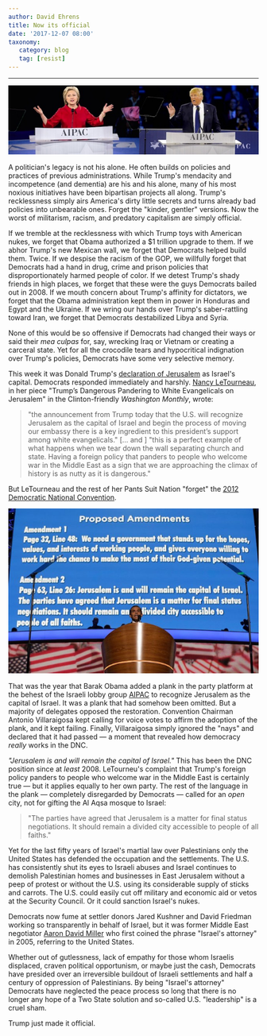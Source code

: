 ```yaml
---
author: David Ehrens
title: Now its official
date: '2017-12-07 08:00'
taxonomy:
   category: blog
   tag: [resist]
---
```

---

![](both.jpg)

A politician's legacy is not his alone. He often builds on policies and practices of previous administrations. While Trump's mendacity and incompetence (and dementia) are his and his alone, many of his most noxious initiatives have been bipartisan projects all along. Trump's recklessness simply airs America's dirty little secrets and turns already bad policies into unbearable ones. Forget the "kinder, gentler" versions. Now the worst of militarism, racism, and predatory capitalism are simply official.

If we tremble at the recklessness with which Trump toys with American nukes, we forget that Obama authorized a $1 trillion upgrade to them. If we abhor Trump's new Mexican wall, we forget that Democrats helped build them. Twice. If we despise the racism of the GOP, we willfully forget that Democrats had a hand in drug, crime and prison policies that disproportionately harmed people of color. If we detest Trump's shady friends in high places, we forget that these were the guys Democrats bailed out in 2008. If we mouth concern about Trump's affinity for dictators, we forget that the Obama administration kept them in power in Honduras and Egypt and the Ukraine. If we wring our hands over Trump's saber-rattling toward Iran, we forget that Democrats destabilized Libya and Syria.

None of this would be so offensive if Democrats had changed their ways or said their *mea culpas* for, say, wrecking Iraq or Vietnam or creating a carceral state. Yet for all the crocodile tears and hypocritical indignation over Trump's policies, Democrats have some very selective memory.

This week it was Donald Trump's [declaration of Jerusalem](http://thehill.com/homenews/administration/363571-trump-recognizes-jerusalem-as-israels-capital) as Israel's capital. Democrats responded immediately and harshly. [Nancy LeTourneau](https://washingtonmonthly.com/2017/12/06/trumps-dangerous-pandering-to-white-evangelicals-on-jerusalem/), in her piece "Trump’s Dangerous Pandering to White Evangelicals on Jerusalem" in the Clinton-friendly *Washington Monthly*, wrote:

> "the announcement from Trump today that the U.S. will recognize Jerusalem as the capital of Israel and begin the process of moving our embassy there is a key ingredient to this president’s support among white evangelicals." [… and ] "this is a perfect example of what happens when we tear down the wall separating church and state. Having a foreign policy that panders to people who welcome war in the Middle East as a sign that we are approaching the climax of history is as nutty as it is dangerous."

But LeTourneau and the rest of her Pants Suit Nation "forget" the [2012 Democratic National Convention](http://www.nytimes.com/2012/09/06/us/politics/pushed-by-obama-democrats-alter-platform-over-jerusalem.html).

![](platform.jpg)

That was the year that Barak Obama added a plank in the party platform at the behest of the Israeli lobby group [AIPAC](https://www.huffingtonpost.com/2012/09/04/dnc-israel-aipac_n_1855842.html) to recognize Jerusalem as the capital of Israel. It was a plank that had somehow been omitted. But a majority of delegates opposed the restoration. Convention Chairman Antonio Villaraigosa kept calling for voice votes to affirm the adoption of the plank, and it kept failing. Finally, Villaraigosa simply ignored the "nays" and declared that it had passed — a moment that revealed how democracy *really* works in the DNC.

*"Jerusalem is and will remain the capital of Israel."* This has been the DNC position since at *least* 2008. LeTourneu's complaint that Trump's foreign policy panders to people who welcome war in the Middle East is certainly true — but it applies equally to her own party. The rest of the language in the plank — completely disregarded by Democrats — called for an *open* city, not for gifting the Al Aqsa mosque to Israel:

> "The parties have agreed that Jerusalem is a matter for final status negotiations. It should remain a divided city accessible to people of all faiths."

Yet for the last fifty years of Israel's martial law over Palestinians only the United States has defended the occupation and the settlements. The U.S. has consistently shut its eyes to Israeli abuses and Israel continues to demolish Palestinian homes and businesses in East Jerusalem without a peep of protest or without the U.S. using its considerable supply of sticks and carrots. The U.S. could easily cut off military and economic aid or vetos at the Security Council. Or it could sanction Israel's nukes.

Democrats now fume at settler donors Jared Kushner and David Friedman working so transparently in behalf of Israel, but it was former Middle East negotiator [Aaron David Miller](http://www.washingtonpost.com/wp-dyn/content/article/2005/05/22/AR2005052200883.html) who first coined the phrase "Israel's attorney" in 2005, referring to the United States.

Whether out of gutlessness, lack of empathy for those whom Israelis displaced, craven political opportunism, or maybe just the cash, Democrats have presided over an irreversible buildout of Israeli settlements and half a century of oppression of Palestinians. By being "Israel's attorney" Democrats have neglected the peace process so long that there is no longer any hope of a Two State solution and so-called U.S. "leadership" is a cruel sham.

Trump just made it official.






